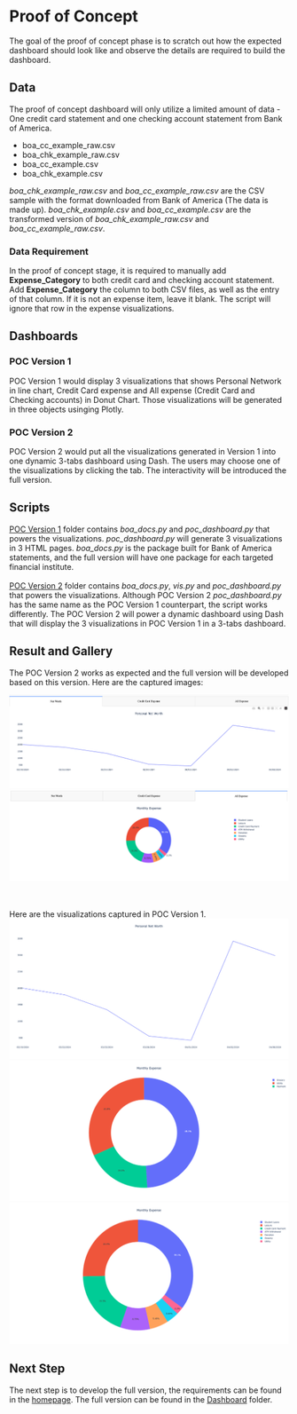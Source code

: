 # Proof of Concept
The goal of the proof of concept phase is to scratch out how the expected dashboard should look like and observe the details are required to build the dashboard. 

## Data
The proof of concept dashboard will only utilize a limited amount of data - One credit card statement and one checking account statement from Bank of America.
<ul>
	<li>boa_cc_example_raw.csv</li>
	<li>boa_chk_example_raw.csv</li>
	<li>boa_cc_example.csv</li>
	<li>boa_chk_example.csv</li>
</ul>

<i>boa_chk_example_raw.csv</i> and <i>boa_cc_example_raw.csv</i> are the CSV sample with the format downloaded from Bank of America (The data is made up). <i>boa_chk_example.csv</i> and <i>boa_cc_example.csv</i> are the transformed version of <i>boa_chk_example_raw.csv</i> and <i>boa_cc_example_raw.csv</i>. 

### Data Requirement
In the proof of concept stage, it is required to manually add <b>Expense_Category</b> to both credit card and checking account statement. Add <b>Expense_Category</b> the column to both CSV files, as well as the entry of that column. If it is not an expense item, leave it blank. The script will ignore that row in the expense visualizations.

## Dashboards
### POC Version 1
POC Version 1 would display 3 visualizations that shows Personal Network in line chart, Credit Card expense and All expense (Credit Card and Checking accounts) in Donut Chart. Those visualizations will be generated in three objects usinging Plotly.

### POC Version 2
POC Version 2 would put all the visualizations generated in Version 1 into one dynamic 3-tabs dashboard using Dash. The users may choose one of the visualizations by clicking the tab. The interactivity will be introduced the full version.

## Scripts
[POC Version 1](/Version1) folder contains <i>boa_docs.py</i> and <i>poc_dashboard.py</i> that powers the visualizations. <i>poc_dashboard.py</i> will generate 3 visualizations in 3 HTML pages. <i>boa_docs.py</i> is the package built for Bank of America statements, and the full version will have one package for each targeted financial institute.
<br><br>
[POC Version 2](/Version2) folder contains <i>boa_docs.py</i>, <i>vis.py</i> and <i>poc_dashboard.py</i> that powers the visualizations. Although POC Version 2 <i>poc_dashboard.py</i> has the same name as the POC Version 1 counterpart, the script works differently. The POC Version 2 will power a dynamic dashboard using Dash that will display the 3 visualizations in POC Version 1 in a 3-tabs dashboard.


## Result and Gallery
The POC Version 2 works as expected and the full version will be developed based on this version. Here are the captured images:

<img src=Images/dash_networth.png>
<img src=Images/dash_all_expense.png>

<br><br>
Here are the visualizations captured in POC Version 1.
<img src=Images/net_worth_vis.png>
<img src=Images/cc_expense_vis.png>
<img src=Images/all_expense_vis.png>


## Next Step
The next step is to develop the full version, the requirements can be found in the [homepage](..). The full version can be found in the [Dashboard](../Dashboard) folder.

